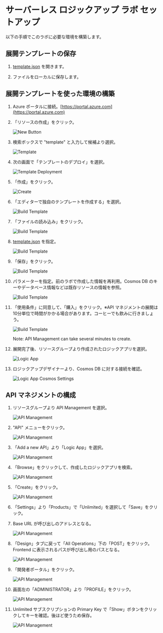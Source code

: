 # サーバーレス ロジックアップ ラボ セットアップ

以下の手順でこのラボに必要な環境を構築します。

## 展開テンプレートの保存

1. [template.json](template.json) を開きます。

1. ファイルをローカルに保存します。

## 展開テンプレートを使った環境の構築

1. Azure ポータルに接続。[https://portal.azure.com](https://portal.azure.com)

1. 「リソースの作成」をクリック。

    ![New Button](images/new_button.png "New Button")

1. 検索ボックスで "template" と入力して候補より選択。

    ![Template](images/template_search.png "Template")

1. 次の画面で「テンプレートのデプロイ」を選択。

    ![Template Deployment](images/template_deployment_results.png "Template Deployment")

1. 「作成」をクリック。

    ![Create](images/create.png "Create")

1. 「エディターで独自のテンプレートを作成する」を選択。

    ![Build Template](images/template_build.png "Build Template")

1. 「ファイルの読み込み」をクリック。

    ![Build Template](images/template_load_file.png "Build Template")

1. [template.json](template.json) を指定。

    ![Build Template](images/template_json.png "Build Template")

1. 「保存」をクリック。

    ![Build Template](images/template_save.png "Build Template")

1. パラメーターを指定。前のラボで作成した情報を再利用。Cosmos DB のキーやデータベース情報などは既存リソースの情報を参照。

    ![Build Template](images/template_settings.png "Build Template")

1. 「使用条件」に同意して、「購入」をクリック。※API マネジメントの展開は10分単位で時間がかかる場合があります。コーヒーでも飲みに行きましょう。

    ![Build Template](images/template_purchase.png "Build Template")

    Note:  API Management can take several minutes to create.

1. 展開完了後、リソースグループより作成されたロジックアプリを選択。

    ![Logic App](images/create_single_character.png "Logic App")

1. ロジックアップデザイナーより、Cosmos DB に対する接続を確認。

    ![Logic App Cosmos Settings](images/logic_app_cosmos_db_settings.png "Logic App Cosmos Settings")

## API マネジメントの構成

1. リソースグループより API Management を選択。

    ![API Management](images/api_management.png "API Management")

1. "API" メニューをクリック。

    ![API Management](images/api_management_apis.png "API Management")

1. 「Add a new API」より「Logic App」を選択。

    ![API Management](images/api_management_logic_app.png "API Management")

1. 「Browse」をクリックして、作成したロジックアプリを検索。 

    ![API Management](images/api_management_create_logic_app.png "API Management")
    
1. 「Create」をクリック。

    ![API Management](images/api_management_create_logic_app_create.png "API Management")

1. 「Settings」より「Products」で「Unlimited」を選択して「Save」をクリック。

1. Base URL が呼び出しのアドレスとなる。

    ![API Management](images/api_management_base_url.png "API Management")

1. 「Design」タブに戻って「All Operations」下の「POST」をクリック。Frontend に表示されるパスが呼び出し用のパスとなる。

    ![API Management](images/api_management_endpoint_url.png "API Management")
    
1. 「開発者ポータル」をクリック。

    ![API Management](images/developer_portal.png "API Management")

1. 画面左の「ADMINISTRATOR」より「PROFILE」をクリック。

    ![API Management](images/developer_portal_profile.png "API Management")
    
1. Unlimited サブスクリプションの Primary Key で「Show」ボタンをクリックしてキーを確認。後ほど使うため保存。

    ![API Management](images/developer_key.png "API Management")
